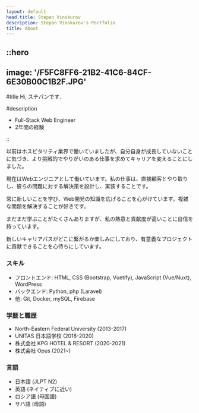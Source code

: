 ```yaml
---
layout: default
head.title: Stepan Vinokurov
description: Stepan Vinokurov's Portfolio
title: About
---
```


::hero
---
image: '/F5FC8FF6-21B2-41C6-84CF-6E30B00C1B2F.JPG'
---
#title
Hi, ステパンです.

#description
- Full-Stack Web Engineer
- 2年間の経験

::

以前はホスピタリティ業界で働いていましたが、自分自身が成長していないことに気づき、より挑戦的でやりがいのある仕事を求めてキャリアを変えることにしました。

現在はWebエンジニアとして働いています。私の仕事は、直接顧客とやり取りし、彼らの問題に対する解決策を設計し、実装することです。

常に新しいことを学び、Web開発の知識を広げることを心がけています。複雑な問題を解決することが好きです。

まだまだ学ぶことがたくさんありますが、私の熱意と貢献度が高いことに自信を持っています。

新しいキャリアパスがどこに繋がるか楽しみにしており、有意義なプロジェクトに貢献できることを心待ちにしています。

### スキル
- フロントエンド: HTML, CSS (Bootstrap, Vuetify), JavaScript (Vue/Nuxt), WordPress
- バックエンド: Python, php (Laravel)
- 他: Git, Docker, mySQL, Firebase

### 学歴と職歴
- North-Eastern Federal University (2013-2017)
- UNITAS 日本語学校 (2018-2020)
- 株式会社 KPG HOTEL & RESORT (2020-2021)
- 株式会社 Opus (2021~)

### 言語
- 日本語 (JLPT N2)
- 英語 (ネイティブに近い)
- ロシア語 (母国語)
- サハ語 (母語)
